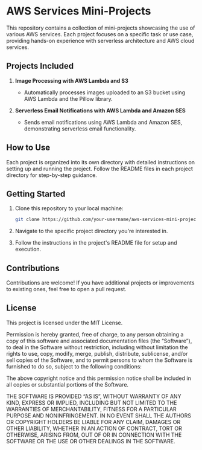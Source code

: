 # AWS Services Mini-Projects

This repository contains a collection of mini-projects showcasing the use of various AWS services. Each project focuses on a specific task or use case, providing hands-on experience with serverless architecture and AWS cloud services.

## Projects Included

1. **Image Processing with AWS Lambda and S3**
   - Automatically processes images uploaded to an S3 bucket using AWS Lambda and the Pillow library.

2. **Serverless Email Notifications with AWS Lambda and Amazon SES**
   - Sends email notifications using AWS Lambda and Amazon SES, demonstrating serverless email functionality.

## How to Use

Each project is organized into its own directory with detailed instructions on setting up and running the project. Follow the README files in each project directory for step-by-step guidance.

## Getting Started

1. Clone this repository to your local machine:

    ```bash
    git clone https://github.com/your-username/aws-services-mini-projects.git
    ```
2. Navigate to the specific project directory you're interested in.

3. Follow the instructions in the project's README file for setup and execution.
   
## Contributions
Contributions are welcome! If you have additional projects or improvements to existing ones, feel free to open a pull request.

## License
This project is licensed under the MIT License.

Permission is hereby granted, free of charge, to any person obtaining a copy of this software and associated documentation files (the “Software”), to deal in the Software without restriction, including without limitation the rights to use, copy, modify, merge, publish, distribute, sublicense, and/or sell copies of the Software, and to permit persons to whom the Software is furnished to do so, subject to the following conditions:

The above copyright notice and this permission notice shall be included in all copies or substantial portions of the Software.

THE SOFTWARE IS PROVIDED “AS IS”, WITHOUT WARRANTY OF ANY KIND, EXPRESS OR IMPLIED, INCLUDING BUT NOT LIMITED TO THE WARRANTIES OF MERCHANTABILITY, FITNESS FOR A PARTICULAR PURPOSE AND NONINFRINGEMENT. IN NO EVENT SHALL THE AUTHORS OR COPYRIGHT HOLDERS BE LIABLE FOR ANY CLAIM, DAMAGES OR OTHER LIABILITY, WHETHER IN AN ACTION OF CONTRACT, TORT OR OTHERWISE, ARISING FROM, OUT OF OR IN CONNECTION WITH THE SOFTWARE OR THE USE OR OTHER DEALINGS IN THE SOFTWARE.
